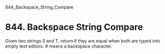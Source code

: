 844_Backspace_String_Compare
# 844. Backspace String Compare

Given two strings S and T, return if they are
        equal when both are typed into empty text editors. # means a backspace
        character.